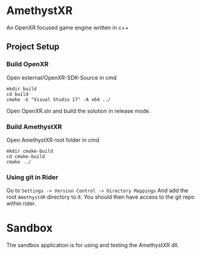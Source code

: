 # AmethystXR
An OpenXR focused game engine written in c++

## Project Setup

### Build OpenXR

Open external/OpenXR-SDK-Source in cmd

```
mkdir build
cd build
cmake -G "Visual Studio 17" -A x64 ../
```

Open OpenXR.sln and build the solution in release mode.

### Build AmethystXR

Open AmethystXR root folder in cmd

```
mkdir cmake-build
cd cmake-build
cmake ../
```

### Using git in Rider

Go to `Settings -> Version Control -> Directory Mappings` And
add the root `AmethystXR` directory to it. You should then have
access to the git repo within rider.

# Sandbox

The sandbox application is for using and testing the AmethystXR dll.